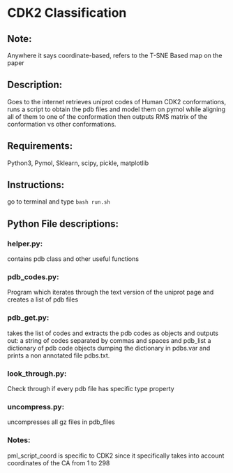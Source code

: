 # CDK2 Classification

## Note:
Anywhere it says coordinate-based, refers to the T-SNE Based map on the paper

## Description:
Goes to the internet retrieves uniprot codes of Human CDK2 conformations, runs a script to obtain the pdb files and model them on pymol while aligning all of them to one of the conformation then outputs RMS matrix of the conformation vs other conformations.
## Requirements:
Python3, Pymol, Sklearn, scipy, pickle, matplotlib
## Instructions:
go to terminal and type ```bash run.sh```



## Python File descriptions:

### helper.py: 
contains pdb class and other useful functions

### pdb_codes.py:
 Program which iterates through the text version of the uniprot page and creates a list of pdb files

### pdb_get.py:
 takes the list of codes and extracts the pdb codes as objects and outputs out: a string of codes separated by commas and spaces and pdb_list a dictionary of pdb code objects dumping the dictionary in pdbs.var and prints a non annotated file pdbs.txt.

### look_through.py:
 Check through if every pdb file has specific type property

### uncompress.py:
 uncompresses all gz files in pdb_files


### Notes:
pml_script_coord is specific to CDK2 since it specifically takes into account coordinates of the CA from 1 to 298